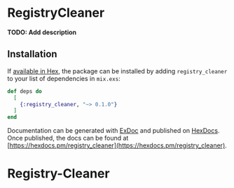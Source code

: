 # RegistryCleaner

**TODO: Add description**

## Installation

If [available in Hex](https://hex.pm/docs/publish), the package can be installed
by adding `registry_cleaner` to your list of dependencies in `mix.exs`:

```elixir
def deps do
  [
    {:registry_cleaner, "~> 0.1.0"}
  ]
end
```

Documentation can be generated with [ExDoc](https://github.com/elixir-lang/ex_doc)
and published on [HexDocs](https://hexdocs.pm). Once published, the docs can
be found at [https://hexdocs.pm/registry_cleaner](https://hexdocs.pm/registry_cleaner).

# Registry-Cleaner
